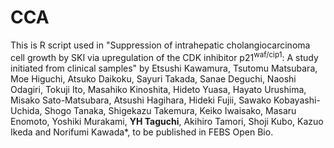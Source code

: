 # CCA
This is R script used in "Suppression of intrahepatic cholangiocarcinoma cell growth by SKI via upregulation of the CDK inhibitor p21<sup>waf/cip1</sup>: A study initiated from clinical samples" by Etsushi Kawamura, Tsutomu Matsubara, Moe Higuchi, Atsuko Daikoku, Sayuri Takada, Sanae Deguchi, Naoshi Odagiri, Tokuji Ito, Masahiko Kinoshita, Hideto Yuasa, Hayato Urushima, Misako Sato-Matsubara, Atsushi Hagihara, Hideki Fujii,
Sawako Kobayashi-Uchida, Shogo Tanaka, Shigekazu Takemura, Keiko Iwaisako, Masaru Enomoto, Yoshiki Murakami, **YH Taguchi**, Akihiro Tamori, Shoji Kubo, Kazuo Ikeda  and Norifumi Kawada*, to be published in FEBS Open Bio.
